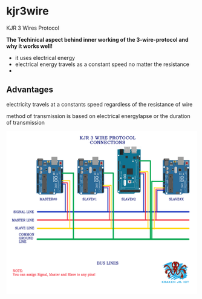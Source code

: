 # kjr3wire

 KJR 3 Wires Protocol 
 
 **The Techinical aspect behind inner working of the 3-wire-protocol and why it works well!**
 - it uses electrical energy
 - electrical energy travels as a constant speed no matter the resistance
 - 
 
 **Advantages**
 -
 
 electricity travels at a constants speed regardless of the resistance of wire
 
 method of transmission is based on electrical energylapse or the duration of transmission
 
 <img src="https://github.com/krakenjriot/KJR_3-Wire_Protocol/blob/master/sample_layout_connections.png" width=800 />  
 
 

